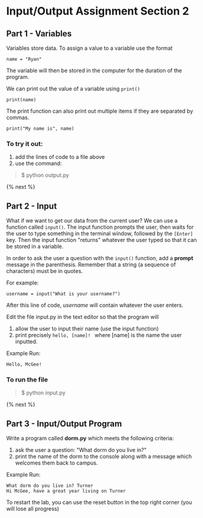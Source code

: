 # Input/Output Assignment Section 2

## Part 1 - Variables

Variables store data. To assign a value to a variable use the format

    name = "Ryan"

The variable will then be stored in the computer for the duration of the program.

We can print out the value of a variable using <code>print()</code>

```print(name)```

The print function can also print out multiple items if they are separated by commas.

```print("My name is", name)```

### To try it out:
1. add the lines of code to a file above
2. use the command:
> $ python output.py

{% next %}

## Part 2 - Input

What if we want to get our data from the current user? We can use a function called <code>input()</code>. The input function prompts the user, then waits for the user to type something in the terminal window, followed by the <code>[Enter]</code> key. Then the input function "returns" whatever the user typed so that it can be stored in a variable.

In order to ask the user a question with the <code>input()</code> function, add a **prompt** message in the parenthesis. Remember that a string (a sequence of characters) must be in quotes.

For example:

```username = input("What is your username?")```

After this line of code, *username* will contain whatever the user enters.

Edit the file input.py in the text editor so that the program will
1. allow the user to input their name (use the input function)
2. print precisely <code>hello, [name]! </code> where [name] is the name the user inputted.

Example Run:

```What is your name? McGee
Hello, McGee!
```

### To run the file
> $ python input.py

{% next %}

## Part 3 - Input/Output Program

Write a program called **dorm.py** which meets the following criteria:
1. ask the user a question: "What dorm do you live in?"
2. print the name of the dorm to the console along with a message which welcomes them back to campus.


Example Run:

```What is your name? McGee
What dorm do you live in? Turner
Hi McGee, have a great year living on Turner
```

To restart the lab, you can use the reset button in the top right corner (you will lose all progress)